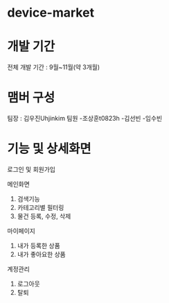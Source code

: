 # device-market

# 개발 기간
전체 개발 기간 : 9월~11월(약 3개월)

# 맴버 구성
팀장 : 김우진Uhjinkim
팀원 
-조상훈t0823h
-김선빈
-임수빈

# 기능 및 상세화면

로그인 및 회원가입

메인화면
1. 검색기능
2. 카테고리별 필터링
3. 물건 등록, 수정, 삭제

마이페이지
1. 내가 등록한 상품
2. 내가 좋아요한 상품

계정관리 
1. 로그아웃
2. 탈퇴


